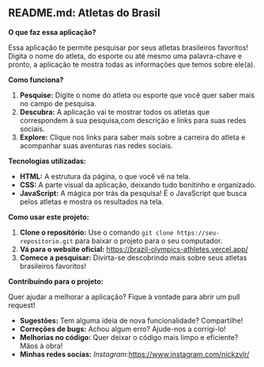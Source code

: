 ## **README.md: Atletas do Brasil**

**O que faz essa aplicação?**

Essa aplicação te permite pesquisar por seus atletas brasileiros favoritos! Digita o nome do atleta, do esporte ou até mesmo uma palavra-chave e pronto, a aplicação te mostra todas as informações que temos sobre ele(a). 

**Como funciona?**

1. **Pesquise:** Digite o nome do atleta ou esporte que você quer saber mais no campo de pesquisa.
2. **Descubra:** A aplicação vai te mostrar todos os atletas que correspondem à sua pesquisa,com descrição e links para suas redes sociais.
3. **Explore:** Clique nos links para saber mais sobre a carreira do atleta e acompanhar suas aventuras nas redes sociais.

**Tecnologias utilizadas:**

* **HTML:** A estrutura da página, o que você vê na tela.
* **CSS:** A parte visual da aplicação, deixando tudo bonitinho e organizado.
* **JavaScript:** A mágica por trás da pesquisa! É o JavaScript que busca pelos atletas e mostra os resultados na tela.

**Como usar este projeto:**

1. **Clone o repositório:** Use o comando `git clone https://seu-repositorio.git` para baixar o projeto para o seu computador.
2. **Vá para o website oficial:** https://brazil-olympics-athletes.vercel.app/
3. **Comece a pesquisar:** Divirta-se descobrindo mais sobre seus atletas brasileiros favoritos!

**Contribuindo para o projeto:**

Quer ajudar a melhorar a aplicação? Fique à vontade para abrir um pull request! 

* **Sugestões:** Tem alguma ideia de nova funcionalidade? Compartilhe!
* **Correções de bugs:** Achou algum erro? Ajude-nos a corrigi-lo!
* **Melhorias no código:** Quer deixar o código mais limpo e eficiente? Mãos à obra!
* **Minhas redes socias:** *Instagram*:https://www.instagram.com/nickzvlr/
